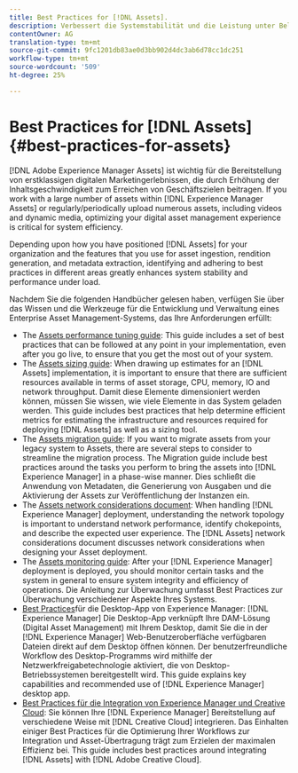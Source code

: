 ```yaml
---
title: Best Practices for [!DNL Assets].
description: Verbessert die Systemstabilität und die Leistung unter Belastung durch Ermittlung und Einhaltung der Best Practices, die von der Bereitstellung und Konfiguration abhängen.
contentOwner: AG
translation-type: tm+mt
source-git-commit: 9fc1201db83ae0d3bb902d4dc3ab6d78cc1dc251
workflow-type: tm+mt
source-wordcount: '509'
ht-degree: 25%

---
```



# Best Practices for [!DNL Assets] {#best-practices-for-assets}

[!DNL Adobe Experience Manager Assets] ist wichtig für die Bereitstellung von erstklassigen digitalen Marketingerlebnissen, die durch Erhöhung der Inhaltsgeschwindigkeit zum Erreichen von Geschäftszielen beitragen. If you work with a large number of assets within [!DNL Experience Manager Assets] or regularly/periodically upload numerous assets, including videos and dynamic media, optimizing your digital asset management experience is critical for system efficiency.

Depending upon how you have positioned [!DNL Assets] for your organization and the features that you use for asset ingestion, rendition generation, and metadata extraction, identifying and adhering to best practices in different areas greatly enhances system stability and performance under load.

Nachdem Sie die folgenden Handbücher gelesen haben, verfügen Sie über das Wissen und die Werkzeuge für die Entwicklung und Verwaltung eines Enterprise Asset Management-Systems, das Ihre Anforderungen erfüllt:

* The [Assets performance tuning guide](/help/assets/performance-tuning-guidelines.md): This guide includes a set of best practices that can be followed at any point in your implementation, even after you go live, to ensure that you get the most out of your system.
* The [Assets sizing guide](/help/assets/assets-sizing-guide.md): When drawing up estimates for an [!DNL Assets] implementation, it is important to ensure that there are sufficient resources available in terms of asset storage, CPU, memory, IO and network throughput. Damit diese Elemente dimensioniert werden können, müssen Sie wissen, wie viele Elemente in das System geladen werden. This guide includes best practices that help determine efficient metrics for estimating the infrastructure and resources required for deploying [!DNL Assets] as well as a sizing tool.
* The [Assets migration guide](/help/assets/assets-migration-guide.md): If you want to migrate assets from your legacy system to Assets, there are several steps to consider to streamline the migration process. The Migration guide include best practices around the tasks you perform to bring the assets into [!DNL Experience Manager] in a phase-wise manner. Dies schließt die Anwendung von Metadaten, die Generierung von Ausgaben und die Aktivierung der Assets zur Veröffentlichung der Instanzen ein.
* The [Assets network considerations document](/help/assets/assets-network-considerations.md): When handling [!DNL Experience Manager] deployment, understanding the network topology is important to understand network performance, identify chokepoints, and describe the expected user experience. The [!DNL Assets] network considerations document discusses network considerations when designing your Asset deployment.
* The [Assets monitoring guide](/help/assets/assets-monitoring-best-practices.md): After your [!DNL Experience Manager] deployment is deployed, you should monitor certain tasks and the system in general to ensure system integrity and efficiency of operations. Die Anleitung zur Überwachung umfasst Best Practices zur Überwachung verschiedener Aspekte Ihres Systems.
* [Best Practices](https://docs.adobe.com/content/help/en/experience-manager-desktop-app/using/introduction.html)für die Desktop-App von Experience Manager: [!DNL Experience Manager] Die Desktop-App verknüpft Ihre DAM-Lösung (Digital Asset Management) mit Ihrem Desktop, damit Sie die in der [!DNL Experience Manager] Web-Benutzeroberfläche verfügbaren Dateien direkt auf dem Desktop öffnen können. Der benutzerfreundliche Workflow des Desktop-Programms wird mithilfe der Netzwerkfreigabetechnologie aktiviert, die von Desktop-Betriebssystemen bereitgestellt wird. This guide explains key capabilities and recommended use of [!DNL Experience Manager] desktop app.
* [Best Practices für die Integration von Experience Manager und Creative Cloud](/help/assets/aem-cc-integration-best-practices.md): Sie können Ihre [!DNL Experience Manager] Bereitstellung auf verschiedene Weise mit [!DNL Creative Cloud] integrieren. Das Einhalten einiger Best Practices für die Optimierung Ihrer Workflows zur Integration und Asset-Übertragung trägt zum Erzielen der maximalen Effizienz bei. This guide includes best practices around integrating [!DNL Assets] with [!DNL Adobe Creative Cloud].
